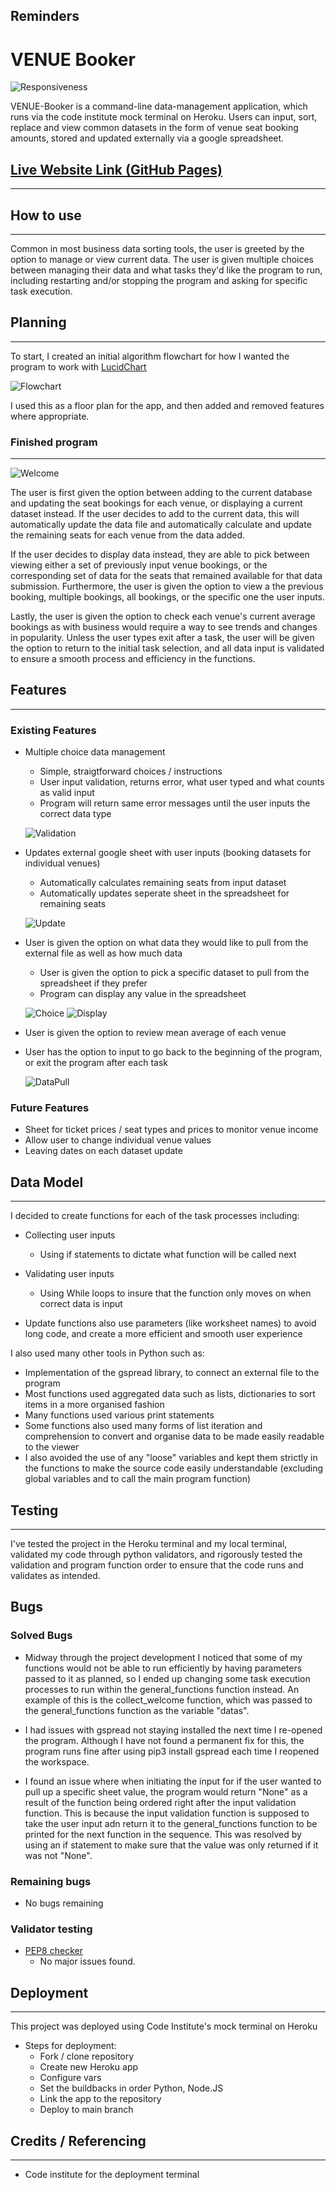 ## Reminders
# VENUE Booker

![Responsiveness](md_images/responsive.png)

VENUE-Booker is a command-line data-management application, which runs via the code institute mock terminal on Heroku. Users can input, sort, replace and view common datasets in the form of venue seat booking amounts, stored and updated externally via a google spreadsheet.

## [Live Website Link (GitHub Pages)](liam-wb.github.io/quizology/)
---

## How to use
---

Common in most business data sorting tools, the user is greeted by the option to manage or view current data. The user is given multiple choices between managing their data and what tasks they'd like the program to run, including restarting and/or stopping the program and asking for specific task execution.

## Planning
---

To start, I created an initial algorithm flowchart for how I wanted the program to work with [LucidChart](https://www.lucidchart.com/pages/landing?utm_source=google&utm_medium=cpc&utm_campaign=_chart_en_tier1_mixed_search_brand_exact_&km_CPC_CampaignId=1490375427&km_CPC_AdGroupID=55688909257&km_CPC_Keyword=lucidchart&km_CPC_MatchType=e&km_CPC_ExtensionID=&km_CPC_Network=g&km_CPC_AdPosition=&km_CPC_Creative=442433236007&km_CPC_TargetID=kwd-33511936169&km_CPC_Country=9046005&km_CPC_Device=c&km_CPC_placement=&km_CPC_target=&gclid=Cj0KCQjw_O2lBhCFARIsAB0E8B_BaaAGk7Ben2kChMf8S1KV5f3g7B3NYORCOd_w1lS_bkhpwTGKf1caAl4VEALw_wcB)

![Flowchart](md_images/Flowcharts.png)

I used this as a floor plan for the app, and then added and removed features where appropriate.

### Finished program
---

![Welcome](md_images/welcome.png)

The user is first given the option between adding to the current database and updating the seat bookings for each venue, or displaying a current dataset instead. 
If the user decides to add to the current data, this will automatically update the data file and automatically calculate and update the remaining seats for each venue from the data added. 

If the user decides to display data instead, they are able to pick between viewing either a set of previously input venue bookings, or the corresponding set of data for the seats that remained available for that data submission. Furthermore, the user is given the option to view a the previous booking, multiple bookings, all bookings, or the specific one the user inputs. 

Lastly, the user is given the option to check each venue's current average bookings as with business would require a way to see trends and changes in popularity. Unless the user types exit after a task, the user will be given the option to return to the initial task selection, and all data input is validated to ensure a smooth process and efficiency in the functions.

## Features
---

### Existing Features

 - Multiple choice data management
    - Simple, straigtforward choices / instructions
    - User input validation, returns error, what user typed and what counts as valid input
    - Program will return same error messages until the user inputs the correct data type

    ![Validation](md_images/valid.png)

 - Updates external google sheet with user inputs (booking datasets for individual venues)
    - Automatically calculates remaining seats from input dataset
    - Automatically updates seperate sheet in the spreadsheet for remaining seats

    ![Update](md_images/update.png)

 - User is given the option on what data they would like to pull from the external file as well as how much data
    - User is given the option to pick a specific dataset to pull from the spreadsheet if they prefer
    - Program can display any value in the spreadsheet

    ![Choice](md_images/1.png)
    ![Display](md_images/display.png)

 - User is given the option to review mean average of each venue

 - User has the option to input to go back to the beginning of the program, or exit the program after each task

    ![DataPull](md_images/4.png)

 ### Future Features

  - Sheet for ticket prices / seat types and prices to monitor venue income
  - Allow user to change individual venue values
  - Leaving dates on each dataset update

## Data Model
---

I decided to create functions for each of the task processes including:

 - Collecting user inputs
    - Using if statements to dictate what function will be called next
 - Validating user inputs
    - Using While loops to insure that the function only moves on when correct data is input
 
 - Update functions also use parameters (like worksheet names) to avoid long code, and create a more efficient and smooth user experience

 I also used many other tools in Python such as:

 - Implementation of the gspread library, to connect an external file to the program
 - Most functions used aggregated data such as lists, dictionaries to sort items in a more organised fashion
 - Many functions used various print statements
 - Some functions also used many forms of list iteration and comprehension to convert and organise data to be made easily readable to the viewer
 - I also avoided the use of any "loose" variables and kept them strictly in the functions to make the source code easily understandable (excluding global variables and to call the main program function)

## Testing
---

I've tested the project in the Heroku terminal and my local terminal, validated my code through python validators, and rigorously tested the validation and program function order to ensure that the code runs and validates as intended.

## Bugs

### Solved Bugs

 - Midway through the project development I noticed that some of my functions would not be able to run efficiently by having parameters passed to it as planned, so I ended up changing some task execution processes to run within the general_functions function instead. An example of this is the collect_welcome function, which was passed to the general_functions function as the variable "datas".

 - I had issues with gspread not staying installed the next time I re-opened the program. Although I have not found a permanent fix for this, the program runs fine after using pip3 install gspread each time I reopened the workspace.

 - I found an issue where when initiating the input for if the user wanted to pull up a specific sheet value, the program would return "None" as a result of the function being ordered right after the input validation function. This is because the input validation function is supposed to take the user input adn return it to the general_functions function to be printed for the next function in the sequence. This was resolved by using an if statement to make sure that the value was only returned if it was not "None".

### Remaining bugs

 - No bugs remaining

### Validator testing

 - [PEP8 checker](https://www.pythonchecker.com/)
    - No major issues found.

## Deployment
---

This project was deployed using Code Institute's mock terminal on Heroku

 - Steps for deployment:
    - Fork / clone repository
    - Create new Heroku app
    - Configure vars
    - Set the buildbacks in order Python, Node.JS
    - Link the app to the repository
    - Deploy to main branch

## Credits / Referencing
---

 - Code institute for the deployment terminal